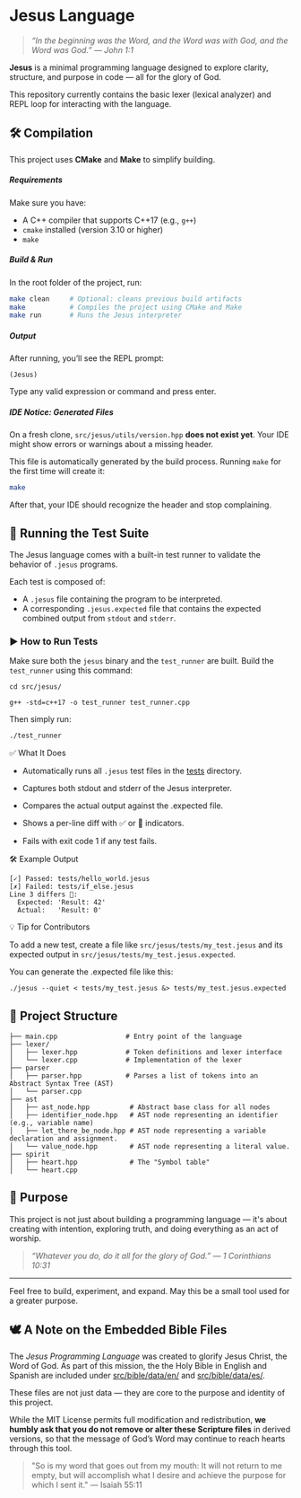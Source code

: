 # Jesus Language

> _“In the beginning was the Word, and the Word was with God, and the Word was God.” — John 1:1_

**Jesus** is a minimal programming language designed to explore clarity, structure, and purpose in code — all for the glory of God.

This repository currently contains the basic lexer (lexical analyzer) and REPL loop for interacting with the language.

## 🛠 Compilation

This project uses **CMake** and **Make** to simplify building.

##### Requirements

Make sure you have:

* A C++ compiler that supports C++17 (e.g., `g++`)
* `cmake` installed (version 3.10 or higher)
* `make`

##### Build & Run

In the root folder of the project, run:

```bash
make clean     # Optional: cleans previous build artifacts
make           # Compiles the project using CMake and Make
make run       # Runs the Jesus interpreter
```

##### Output

After running, you’ll see the REPL prompt:

```
(Jesus)
```

Type any valid expression or command and press enter.

##### IDE Notice: Generated Files

On a fresh clone, `src/jesus/utils/version.hpp` **does not exist yet**.
Your IDE might show errors or warnings about a missing header.

This file is automatically generated by the build process. Running `make` for the first time will create it:

```bash
make
```

After that, your IDE should recognize the header and stop complaining.

## 🧪 Running the Test Suite

The Jesus language comes with a built-in test runner to validate the behavior of `.jesus` programs.

Each test is composed of:

- A `.jesus` file containing the program to be interpreted.
- A corresponding `.jesus.expected` file that contains the expected combined output from `stdout` and `stderr`.

### ▶️ How to Run Tests

Make sure both the `jesus` binary and the `test_runner` are built. Build the `test_runner` using this command:
```
cd src/jesus/

g++ -std=c++17 -o test_runner test_runner.cpp
```

Then simply run:

```bash
./test_runner
```

✅ What It Does

- Automatically runs all `.jesus` test files in the [tests](src/jesus/tests) directory.

- Captures both stdout and stderr of the Jesus interpreter.

- Compares the actual output against the .expected file.

- Shows a per-line diff with ✅ or 🔴 indicators.

- Fails with exit code 1 if any test fails.

🛠 Example Output

```
[✓] Passed: tests/hello_world.jesus
[✗] Failed: tests/if_else.jesus
Line 3 differs 🔴️:
  Expected: 'Result: 42'
  Actual:   'Result: 0'
```

💡 Tip for Contributors

To add a new test, create a file like `src/jesus/tests/my_test.jesus` and its expected output in `src/jesus/tests/my_test.jesus.expected`.

You can generate the .expected file like this:

```
./jesus --quiet < tests/my_test.jesus &> tests/my_test.jesus.expected
```

## 📁 Project Structure

```
├── main.cpp                 # Entry point of the language
├── lexer/
│   ├── lexer.hpp            # Token definitions and lexer interface
│   └── lexer.cpp            # Implementation of the lexer
├── parser
│   ├── parser.hpp           # Parses a list of tokens into an Abstract Syntax Tree (AST)
│   └── parser.cpp
├── ast
│   ├── ast_node.hpp          # Abstract base class for all nodes
│   ├── identifier_node.hpp   # AST node representing an identifier (e.g., variable name)
│   ├── let_there_be_node.hpp # AST node representing a variable declaration and assignment.
│   └── value_node.hpp        # AST node representing a literal value.
├── spirit
│   ├── heart.hpp             # The "Symbol table"
│   └── heart.cpp

```

## 🙏 Purpose

This project is not just about building a programming language — it's about creating with intention, exploring truth, and doing everything as an act of worship.

> _“Whatever you do, do it all for the glory of God.” — 1 Corinthians 10:31_

---

Feel free to build, experiment, and expand. May this be a small tool used for a greater purpose.

## 🕊️ A Note on the Embedded Bible Files

The *Jesus Programming Language* was created to glorify Jesus Christ, the Word of God.
As part of this mission, the the Holy Bible in English and Spanish are included under [src/bible/data/en/](src/bible/data/en/) and [src/bible/data/es/](src/bible/data/es/).

These files are not just data — they are core to the purpose and identity of this project.

While the MIT License permits full modification and redistribution, **we humbly ask that you do not remove or alter these Scripture files** in derived versions,
so that the message of God’s Word may continue to reach hearts through this tool.

> "So is my word that goes out from my mouth:
> It will not return to me empty,
> but will accomplish what I desire
> and achieve the purpose for which I sent it."
— Isaiah 55:11
